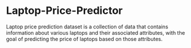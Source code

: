 # Laptop-Price-Predictor
Laptop price prediction dataset is a collection of data that contains information about various laptops and their associated attributes, with the goal of predicting the price of laptops based on those attributes. 
